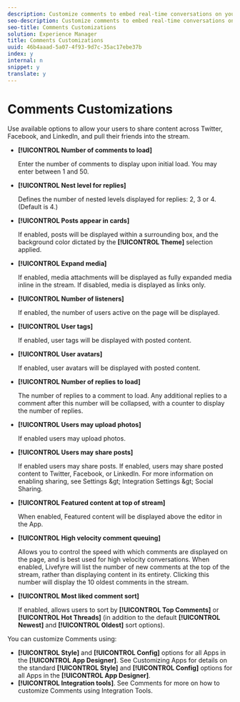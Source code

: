 ```yaml
---
description: Customize comments to embed real-time conversations on your site.
seo-description: Customize comments to embed real-time conversations on your site.
seo-title: Comments Customizations
solution: Experience Manager
title: Comments Customizations
uuid: 46b4aaad-5a07-4f93-9d7c-35ac17ebe37b
index: y
internal: n
snippet: y
translate: y
---
```


# Comments Customizations


<a id="section_b4t_y3b_sy"></a>

Use available options to allow your users to share content across Twitter, Facebook, and LinkedIn, and pull their friends into the stream.

* **[!UICONTROL  Number of comments to load]**

  Enter the number of comments to display upon initial load. You may enter between 1 and 50.

* **[!UICONTROL  Nest level for replies]**

  Defines the number of nested levels displayed for replies: 2, 3 or 4. (Default is 4.)

* **[!UICONTROL  Posts appear in cards]**

  If enabled, posts will be displayed within a surrounding box, and the background color dictated by the **[!UICONTROL  Theme]** selection applied.

* **[!UICONTROL  Expand media]**

  If enabled, media attachments will be displayed as fully expanded media inline in the stream. If disabled, media is displayed as links only.

* **[!UICONTROL  Number of listeners]**

  If enabled, the number of users active on the page will be displayed.

* **[!UICONTROL  User tags]**

  If enabled, user tags will be displayed with posted content.

* **[!UICONTROL  User avatars]**

  If enabled, user avatars will be displayed with posted content.

* **[!UICONTROL  Number of replies to load]**

  The number of replies to a comment to load. Any additional replies to a comment after this number will be collapsed, with a counter to display the number of replies.

* **[!UICONTROL  Users may upload photos]**

  If enabled users may upload photos.

* **[!UICONTROL  Users may share posts]**

  If enabled users may share posts. If enabled, users may share posted content to Twitter, Facebook, or LinkedIn. For more information on enabling sharing, see Settings &amp;gt; Integration Settings &amp;gt; Social Sharing.

* **[!UICONTROL  Featured content at top of stream]**

  When enabled, Featured content will be displayed above the editor in the App.

* **[!UICONTROL  High velocity comment queuing]**

  Allows you to control the speed with which comments are displayed on the page, and is best used for high velocity conversations. When enabled, Livefyre will list the number of new comments at the top of the stream, rather than displaying content in its entirety. Clicking this number will display the 10 oldest comments in the stream.

* **[!UICONTROL  Most liked comment sort]**

  If enabled, allows users to sort by **[!UICONTROL  Top Comments]** or **[!UICONTROL  Hot Threads]** (in addition to the default **[!UICONTROL  Newest]** and **[!UICONTROL  Oldest]** sort options).

You can customize Comments using:

* **[!UICONTROL  Style]** and **[!UICONTROL  Config]** options for all Apps in the **[!UICONTROL  App Designer]**. See Customizing Apps for details on the standard **[!UICONTROL  Style]** and **[!UICONTROL  Config]** options for all Apps in the **[!UICONTROL  App Designer]**.
* **[!UICONTROL  Integration tools]**. See Comments for more on how to customize Comments using Integration Tools.
